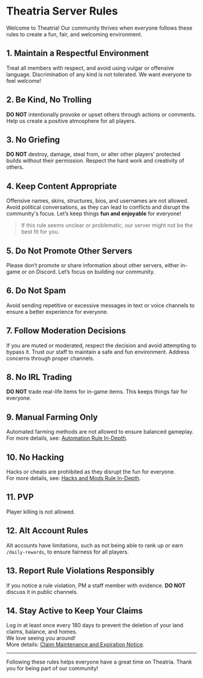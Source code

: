 # Theatria Server Rules

Welcome to Theatria! Our community thrives when everyone follows these rules to create a fun, fair, and welcoming environment.  

## 1. Maintain a Respectful Environment
Treat all members with respect, and avoid using vulgar or offensive language. Discrimination of any kind is not tolerated. We want everyone to feel welcome!  

## 2. Be Kind, No Trolling
**DO NOT** intentionally provoke or upset others through actions or comments. Help us create a positive atmosphere for all players.  

## 3. No Griefing
**DO NOT** destroy, damage, steal from, or alter other players' protected builds without their permission. Respect the hard work and creativity of others.  

## 4. Keep Content Appropriate
Offensive names, skins, structures, bios, and usernames are not allowed. Avoid political conversations, as they can lead to conflicts and disrupt the community's focus. Let’s keep things **fun and enjoyable** for everyone!  
> If this rule seems unclear or problematic, our server might not be the best fit for you.  

## 5. Do Not Promote Other Servers
Please don’t promote or share information about other servers, either in-game or on Discord. Let’s focus on building our community.  

## 6. Do Not Spam
Avoid sending repetitive or excessive messages in text or voice channels to ensure a better experience for everyone.  

## 7. Follow Moderation Decisions
If you are muted or moderated, respect the decision and avoid attempting to bypass it. Trust our staff to maintain a safe and fun environment. Address concerns through proper channels.  

## 8. No IRL Trading
**DO NOT** trade real-life items for in-game items. This keeps things fair for everyone.  

## 9. Manual Farming Only
Automated farming methods are not allowed to ensure balanced gameplay.  
For more details, see: [Automation Rule In-Depth](../rules-policies/automation-rule-in-depth.md).  

## 10. No Hacking
Hacks or cheats are prohibited as they disrupt the fun for everyone.  
For more details, see: [Hacks and Mods Rule In-Depth](../rules-policies/hacks-mods-rule-in-depth.md).  

## 11. PVP
Player killing is not allowed.  

## 12. Alt Account Rules
Alt accounts have limitations, such as not being able to rank up or earn `/daily-rewards`, to ensure fairness for all players.  

## 13. Report Rule Violations Responsibly
If you notice a rule violation, PM a staff member with evidence. **DO NOT** discuss it in public channels.  

## 14. Stay Active to Keep Your Claims
Log in at least once every 180 days to prevent the deletion of your land claims, balance, and homes.  
We love seeing you around!  
More details: [Claim Maintenance and Expiration Notice](../gameplay-features/land-claiming/claim-maintenance-and-expiration-notice.md).  

---

Following these rules helps everyone have a great time on Theatria. Thank you for being part of our community!
